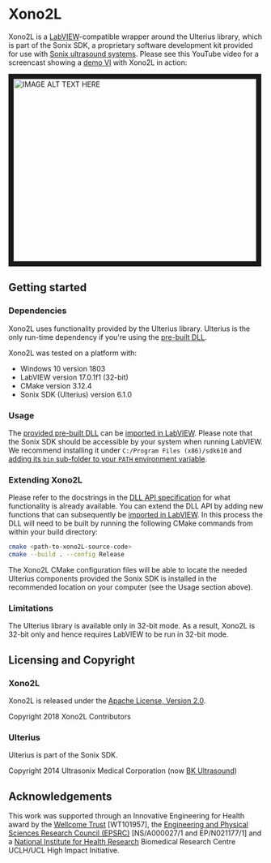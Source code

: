 # Xono2L

Xono2L is a [LabVIEW][labview]-compatible wrapper around the Ulterius library, which is part of
the Sonix SDK, a proprietary software development kit provided for use with
[Sonix ultrasound systems][sonix].
Please see this YouTube video for a screencast showing a [demo VI][demo-vi] with Xono2L in action:

<a href="http://www.youtube.com/watch?feature=player_embedded&v=z0DbbX2aZpU"
 target="_blank"><img src="http://img.youtube.com/vi/z0DbbX2aZpU/0.jpg"
 alt="IMAGE ALT TEXT HERE" width="480" height="360" border="10" /></a>

[labview]: https://www.ni.com/labview
[sonix]: https://www.bkmedical.com/
[demo-vi]: vi/demo.vi


## Getting started

### Dependencies

Xono2L uses functionality provided by the Ulterius library.
Ulterius is the only run-time dependency if you're using the [pre-built DLL][xono2L-dll].

Xono2L was tested on a platform with:

- Windows 10 version 1803
- LabVIEW version 17.0.1f1 (32-bit)
- CMake version 3.12.4
- Sonix SDK (Ulterius) version 6.1.0

### Usage

The [provided pre-built DLL][xono2L-dll] can be [imported in LabVIEW][labview-howto].
Please note that the Sonix SDK should be accessible by your system when running LabVIEW.
We recommend installing it under `C:/Program Files (x86)/sdk610` and [adding its `bin`
sub-folder to your `PATH` environment variable][win-env].

[xono2L-dll]: https://github.com/gift-surg/Xono2L/releases
[labview-howto]: ./doc/labview.md
[win-env]: https://docs.microsoft.com/en-us/windows/desktop/procthread/environment-variables

### Extending Xono2L

Please refer to the docstrings in the [DLL API specification][xono2L-api] for what functionality is already
available.
You can extend the DLL API by adding new functions that can subsequently be
[imported in LabVIEW][labview-howto].
In this process the DLL will need to be built by running the following CMake commands from within your
build directory:

```bash
cmake <path-to-xono2L-source-code>
cmake --build . --config Release
```

The Xono2L CMake configuration files will be able to locate the needed Ulterius components
provided the Sonix SDK is installed in the recommended location on your computer (see the Usage
section above).

[xono2L-api]: ./api/xono2L.h

### Limitations

The Ulterius library is available only in 32-bit mode.
As a result, Xono2L is 32-bit only and hence requires LabVIEW to be run in 32-bit mode.


## Licensing and Copyright

### Xono2L

Xono2L is released under the [Apache License, Version 2.0][license].

Copyright 2018 Xono2L Contributors

[license]: ./LICENSE

### Ulterius

Ulterius is part of the Sonix SDK.

Copyright 2014 Ultrasonix Medical Corporation (now [BK Ultrasound][sonix])


## Acknowledgements

This work was supported through an Innovative Engineering for Health award by the [Wellcome Trust][wt]
[WT101957], the [Engineering and Physical Sciences Research Council (EPSRC)][epsrc] [NS/A000027/1 and EP/N021177/1]
and a [National Institute for Health Research][nihr] Biomedical Research Centre UCLH/UCL High Impact Initiative.

[gift-surg]: http://www.gift-surg.ac.uk
[wt]: https://wellcome.ac.uk/
[epsrc]: https://epsrc.ukri.org/
[nihr]: https://www.nihr.ac.uk/
